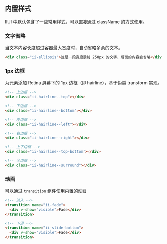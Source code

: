 ## 内置样式
IIUI 中默认包含了一些常用样式，可以直接通过 className 的方式使用。

### 文字省略
当文本内容长度超过容器最大宽度时，自动省略多余的文本。

```html
<div class="ii-ellipsis">这是一段宽度限制 250px 的文字，后面的内容会省略</div>
```

### 1px 边框
为元素添加 Retina 屏幕下的 1px 边框（即 hairline），基于伪类 transform 实现。

```html
<!-- 上边框 -->
<div class="ii-hairline--top"></div>

<!-- 下边框 -->
<div class="ii-hairline--bottom"></div>

<!-- 左边框 -->
<div class="ii-hairline--left"></div>

<!-- 右边框 -->
<div class="ii-hairline--right"></div>

<!-- 上下边框 -->
<div class="ii-hairline--top-bottom"></div>

<!-- 全边框 -->
<div class="ii-hairline--surround"></div>
```

### 动画
可以通过 `transition` 组件使用内置的动画

```html
<!-- 淡入 -->
<transition name="ii-fade">
  <div v-show="visible">Fade</div>
</transition>

<!-- 下滑 -->
<transition name="ii-slide-bottom">
  <div v-show="visible">Fade</div>
</transition>
```